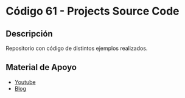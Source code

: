 # Código 61 - Projects Source Code
## Descripción
Repositorio con código de distintos ejemplos realizados.

## Material de Apoyo
- [ Youtube ](https://www.youtube.com/c/Codigo61)
- [ Blog ](https://codigo61.blogspot.com/)